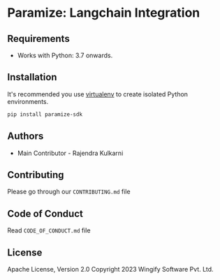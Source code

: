 # Paramize: Langchain Integration

## Requirements

* Works with Python: 3.7 onwards.

## Installation

It's recommended you use [virtualenv](https://virtualenv.pypa.io/en/latest/) to create isolated Python environments.

```bash
pip install paramize-sdk
```

## Authors

* Main Contributor - Rajendra Kulkarni

## Contributing

Please go through our `CONTRIBUTING.md` file


## Code of Conduct

Read `CODE_OF_CONDUCT.md` file

## License

Apache License, Version 2.0
Copyright 2023 Wingify Software Pvt. Ltd.
